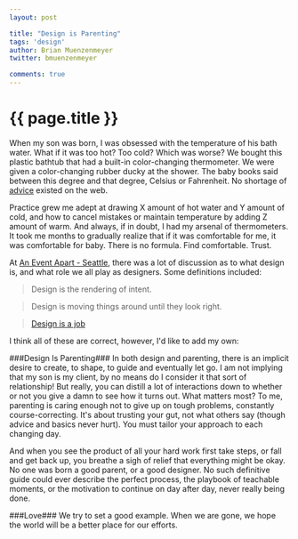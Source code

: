 ```yaml
---
layout: post

title: "Design is Parenting"
tags: 'design'
author: Brian Muenzenmeyer
twitter: bmuenzenmeyer

comments: true
---
```


{{ page.title }}
================

When my son was born, I was obsessed with the temperature of his bath water.  What if it was too hot?  Too cold?  Which was worse?  We bought this plastic bathtub that had a built-in color-changing thermometer.  We were given a color-changing rubber ducky at the shower.  The baby books said between this degree and that degree, Celsius or Fahrenheit. No shortage of [advice](https://www.google.com/search?q=what+temperature+should+my+babies+bath+water+be) existed on the web.  

Practice grew me adept at drawing X amount of hot water and Y amount of cold, and how to cancel mistakes or maintain temperature by adding Z amount of warm.  And always, if in doubt, I had my arsenal of thermometers. It took me months to gradually realize that if it was comfortable for me, it was comfortable for baby.  There is no formula.  Find comfortable.  Trust.

At [An Event Apart - Seattle](http://aneventapart.com/event/seattle-2013), there was a lot of discussion as to what design is, and what role we all play as designers.  Some definitions  included:

> Design is the rendering of intent.

> Design is moving things around until they look right.

> [Design is a job](http://www.abookapart.com/products/design-is-a-job)

I think all of these are correct, however, I'd like to add my own:

###Design Is Parenting###
In both design and parenting, there is an implicit desire to create, to shape, to guide and eventually let go.  I am not implying that my son is my client, by no means do I consider it that sort of relationship!  But really, you can distill a lot of interactions down to whether or not you give a damn to see how it turns out.  What matters most?  To me, parenting is caring enough not to give up on tough problems, constantly course-correcting.  It's about trusting your gut, not what others say (though advice and basics never hurt).  You must tailor your approach to each changing day.  

And when you see the product of all your hard work first take steps, or fall and get back up, you breathe a sigh of relief that everything might be okay.  No one was born a good parent, or a good designer.  No such definitive guide could ever describe the perfect process, the playbook of teachable moments, or the motivation to continue on day after day, never really being done.

###Love###
We try to set a good example.  When we are gone, we hope the world will be a better place for our efforts.